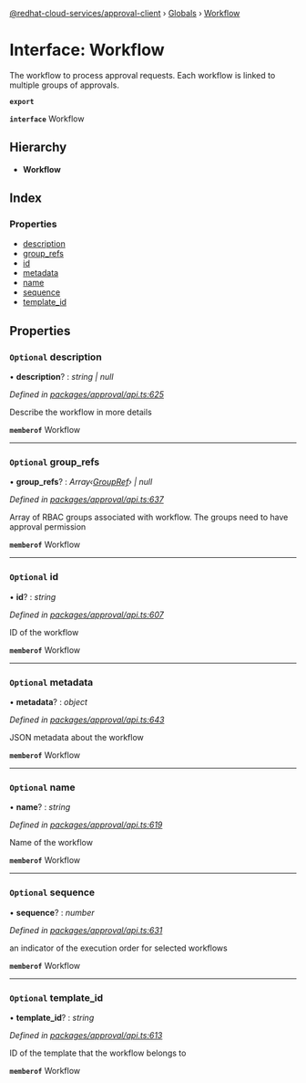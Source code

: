 [@redhat-cloud-services/approval-client](../README.md) › [Globals](../globals.md) › [Workflow](workflow.md)

# Interface: Workflow

The workflow to process approval requests. Each workflow is linked to multiple groups of approvals.

**`export`** 

**`interface`** Workflow

## Hierarchy

* **Workflow**

## Index

### Properties

* [description](workflow.md#optional-description)
* [group_refs](workflow.md#optional-group_refs)
* [id](workflow.md#optional-id)
* [metadata](workflow.md#optional-metadata)
* [name](workflow.md#optional-name)
* [sequence](workflow.md#optional-sequence)
* [template_id](workflow.md#optional-template_id)

## Properties

### `Optional` description

• **description**? : *string | null*

*Defined in [packages/approval/api.ts:625](https://github.com/RedHatInsights/javascript-clients/blob/master/packages/approval/api.ts#L625)*

Describe the workflow in more details

**`memberof`** Workflow

___

### `Optional` group_refs

• **group_refs**? : *Array‹[GroupRef](groupref.md)› | null*

*Defined in [packages/approval/api.ts:637](https://github.com/RedHatInsights/javascript-clients/blob/master/packages/approval/api.ts#L637)*

Array of RBAC groups associated with workflow. The groups need to have approval permission

**`memberof`** Workflow

___

### `Optional` id

• **id**? : *string*

*Defined in [packages/approval/api.ts:607](https://github.com/RedHatInsights/javascript-clients/blob/master/packages/approval/api.ts#L607)*

ID of the workflow

**`memberof`** Workflow

___

### `Optional` metadata

• **metadata**? : *object*

*Defined in [packages/approval/api.ts:643](https://github.com/RedHatInsights/javascript-clients/blob/master/packages/approval/api.ts#L643)*

JSON metadata about the workflow

**`memberof`** Workflow

___

### `Optional` name

• **name**? : *string*

*Defined in [packages/approval/api.ts:619](https://github.com/RedHatInsights/javascript-clients/blob/master/packages/approval/api.ts#L619)*

Name of the workflow

**`memberof`** Workflow

___

### `Optional` sequence

• **sequence**? : *number*

*Defined in [packages/approval/api.ts:631](https://github.com/RedHatInsights/javascript-clients/blob/master/packages/approval/api.ts#L631)*

an indicator of the execution order for selected workflows

**`memberof`** Workflow

___

### `Optional` template_id

• **template_id**? : *string*

*Defined in [packages/approval/api.ts:613](https://github.com/RedHatInsights/javascript-clients/blob/master/packages/approval/api.ts#L613)*

ID of the template that the workflow belongs to

**`memberof`** Workflow
